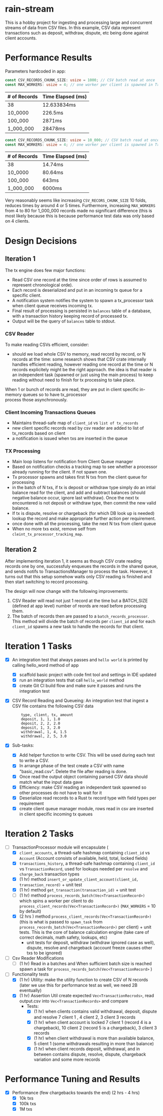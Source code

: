 # rain-stream

This is a hobby project for ingesting and processing large and concurrent streams of data from CSV files.
In this example, CSV data represent transactions such as deposit, withdraw, dispute, etc being done against
client accounts.

# Performance Results

Parameters hardcoded in app:

```rust
const CSV_RECORDS_CHUNK_SIZE: usize = 1000; // CSV batch read at once
const MAX_WORKERS: usize = 4; // one worker per client is spawned in TransactionProcessor
```

| # of Records | Time Elapsed (ms) |
|--------------|-------------------|
| 38           | 12.633834ms       |
| 10_0000      | 226.5ms           |
| 100_000      | 2871ms            |
| 1_000_000    | 28478ms           |

```rust
const CSV_RECORDS_CHUNK_SIZE: usize = 10_000; // CSV batch read at once
const MAX_WORKERS: usize = 4; // one worker per client is spawned in TransactionProcessor
```

| # of Records | Time Elapsed (ms) |
|--------------|-------------------|
| 38           | 14.74ms           |
| 10_0000      | 80.64ms           |
| 100_000      | 643ms             |
| 1_000_000    | 6000ms            |

Very reasonably seems like increasing `CSV_RECORS_CHUNK_SIZE` 10 folds, reduces times by around 4 or 5 times.
Furthermore, increasing `MAX_WORKERS` from 4 to 80 for 1_000_000 records made no significant difference (this is
most likely because this is because performance test data was only based on 4 clients.

# Design Decisions

## Iteration 1

The tx engine does few major functions:

- Read CSV one record at the time since order of rows is assumed to represent chronological orde).
- Each record is deserialized and put in an incoming tx queue for a specific client.
- A notification system notifies the system to spawn a tx_processor task when client queue receives incoming tx.
- Final result of processing is persisted in `balances` table of a database, with a transaction history keeping record
  of processed tx.
- Output will be the query of `balances` table to stdout.

### CSV Reader

To make reading CSVs efficient, consider:

- should we load whole CSV to memory, read record by record, or N records at the time: some research shows that CSV
  crate internally handles efficient reading, however reading one record at the time or N records explicitely might be
  the
  right approach. the idea is that reader is an independent task (spawned or just using the main process) to keep
  reading
  without need to finish for tx processing to take place.

When 1 or bunch of records are read, they are put in client specific in-memory queues so to have tx_processor  
process those asynchronously.

### Client Incoming Transactions Queues

- Maintains thread-safe map of `client_id` vs `list of tx_records`
- new client specific records read by csv reader are added to list of tx_records based on client
- a notification is issued when txs are inserted in the queue

### TX Processing

- Main loop listens for notification from Client Queue manager
- Based on notification checks a tracking map to see whether a processor already running for the client. If not spawn
  one.
- Tx processor spawns and takes first N txs from the client queue for processing
- in the batch of N txs, if tx is deposit or withdraw type simply do an intial balance read for the client, and
  add and subtract balances (should negative balance occur, ignore last withdraw). Once the next tx encountered is not
  deposit or withdraw type, then commit the new valid balance.
- If tx is dispute, resolve or chargeback (for which DB look up is needed) lookup the record and make appropriate
  further action per requirement.
- once done with all the processing, take the next N txs from client queue
- When no more txs exist, remove self from `cleint_tx_processor_tracking_map`.

## Iteration 2

After implementing iteration 1, it seems as though CSV crate reading records one by one, successfuly enqueues the
records
in the shared queue, and sends notifs to TransactionsManager to process the task. However, it turns out that this setup
somehow waits only CSV reading is finished and then start switching to record processing.

The design will now change with the following improvements:

1. CSV Reader will read not just 1 record at the time but a BATCH_SIZE (defined at app level) number of reords are read
   before processing them.
2. The batch of records then are passed to a `batch_records_processor`. This method will divide the batch of records
   per `client_id` and for each `client_id` spawns a new task to handle the records for that client.

# Iteration 1 Tasks

- [x] An integration test that always passes and `hello world` is printed by calling hello_word method of app
    - [x] scaffold basic project with code fmt tool and settings in IDE updated
    - [x] run an integration tests that call `hello_world` method
    - [x] create Git CI build flow and make sure it passes and runs the integration test

- [x] CSV Record Reading and Queueing: An integration test that ingest a CSV file contains the following CSV data

    ```
        type, client, tx, amount
        deposit, 1, 1, 1.0
        deposit, 2, 2, 2.0
        deposit, 1, 3, 2.0
        withdrawal, 1, 4, 1.5
        withdrawal, 2, 5, 3.0
    ```


- [x] Sub-tasks:
    - [x] Add helper function to write CSV. This will be used during each test to write a CSV.
    - [x] In arrange phase of the test create a CSV with name "basic_read.csv". Delete the file after reading is done.
    - [x] Once read the output object containing parsed CSV data should match what the input data gave
    - [x] Efficiency: make CSV reading an independent task spawned so other processes do not have to wait for it
    - [x] Deserialize read records to a Rust tx record type with field types per requirement
    - [x] create client queue manager module, rows read in csv are inserted in client specific incoming tx queues

# Iteration 2 Tasks

- [ ] TransactionProcessor module will encapsulate (
    - [x] `client_accounts`, a thread-safe hashmap containing `client_id` vs `Account` (Account consists of
      available, held, total, locked fields)
    - [x] `transactions_history`, a thread-safe hashmap containing `client_id` vs `TransactionRecord`, used for lookups
      needed per `resolve` and `charge_back` transaction types
    - [x] (1 hr) method `insert_or_update_client_account(client_id, transaction_record)` + unit test
    - [x] (1 hr) method `get_transaction(transaction_id)` + unit test
    - [ ] (1 hr) method `process_records_batch(Vec<TransactionRecord>)` which spins a worker per client to do
      `process_client_records(Vec<TransactionRecord>)`  (`MAX_WORKERS` = 10 by default)
    - [x] (2 hrs ) method `process_client_records(Vec<TransactionRecord>)` (this is what is passed to `spawn_task`
      from `process_records_batch(Vec<TransactionRecord>)` per client) + unit tests. This is the core of balance
      calculation
      engine (take care of correct decimals, math safety, lookups, etc)
        - unit tests for deposit, withdraw (withdraw ignored case as well), dispute, resolve and chargeback (account
          freeze
          causes other txs to be ignored)

- [ ] Csv Reader Modifications
    - [ ] (1 hr) Read in a batches and When sufficient batch size is reached spawn a task for
      `process_records_batch(Vec<TransactionRecord>` )

- [ ] Functionality tests
    - [x] (1 hr) Utility: make the utility function to create CSV of N records (later we use this for performance test
      as well, we need 2B eventually)
    - [x] (1 hr) Assertion Util create expected `Vec<TransactionRecrods>`, read output.csv into
      `Vec<TransactionRecords>` and compare
        - Tests:
            - [x] (1 hr) when clients contains valid withdrawal, deposit, dispute and resolve 7 client 1 , 4 client 2, 3
              client 3 records
            - [x] (1 hr) when client account is locked 7 client 1 (record 4 is a chargeback), 10 client 2 (record 5 is a
              chargeback), 3 client 3 records
            - [x] (1 hr) when client withdrawal is more than available balance, 5 client 1 (some withdrawals resulting
              in more than balance)
            - [x] (1 hr) when client records deposit, withdrawal, and in between contains dispute, resolve, dispute,
              chargeback variation and some more records

# Performance Tuning and Results

- [x] Performance (few chargebacks towards the end) (2 hrs - 4 hrs)
    - [x] 10k txs
    - [x] 100k txs
    - [x] 1M txs

